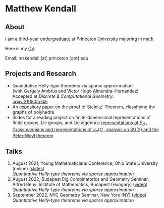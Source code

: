 # Matthew Kendall

## About
I am a third-year undergraduate at Princeton University majoring in math.

Here is my <a href="/assets/Kendall_CV_22.pdf" target="_blank"> CV</a>.

Email: mskendall [at] princeton [dot] edu

## Projects and Research
- Quantitative Helly-type theorems via sparse approximation <br> (with Gergely Ambrus and Victor Hugo Almendra-Hernández)  <br> Accepted at *Discrete & Computational Geometry*. <br> <a href="https://arxiv.org/abs/2108.05745">arxiv:2108.05745</a>
-   An <a href="/assets/steinitz.pdf" target="_blank"> expository paper</a> on the proof of Steinitz' Theorem, classifying the graphs of polyhedra
-   Slides for a reading project on finite-dimensional representations of finite groups, Lie groups, and Lie algebras: <a href="/assets/lec_Sn-reps.pdf" target="_blank"> representations of $S_d$</a> , <a href="/assets/lec_grassmannians.pdf" target="_blank"> Grassmannians and representations of $\mathfrak{sl}_n(\mathbb{C})$</a>, <a href="/assets/lec_su2.pdf" target="_blank"> analysis on $\mathrm{SU}(2)$ and the Peter-Weyl theorem</a>

## Talks
1. August 2021, Young Mathematicians Conference, Ohio State University (online) (<a href="/assets/helly-diameter_presentation.pdf" target="_blank">slides</a>)  <br> *Quantitative Helly-type theorems via sparse approximation* 
2. August 2022, Budapest Big Combinatorics and Geometry Seminar, Alfréd Rényi Institute of Mathematics, Budapest (Hungary) (<a href="https://video.renyi.hu/video/matthew-kendall-quantitative-helly-type-theorems-via-sparse-approximation-430" target="_blank">video</a>) <br>*Quantitative Helly-type theorems via sparse approximation*
3. September 2022, NYC Geometry Seminar, New York (NY) (<a href="https://youtu.be/VM_MmBW-Q_Y" target="_blank">video</a>) <br>*Quantitative Helly-type theorems via sparse approximation*
